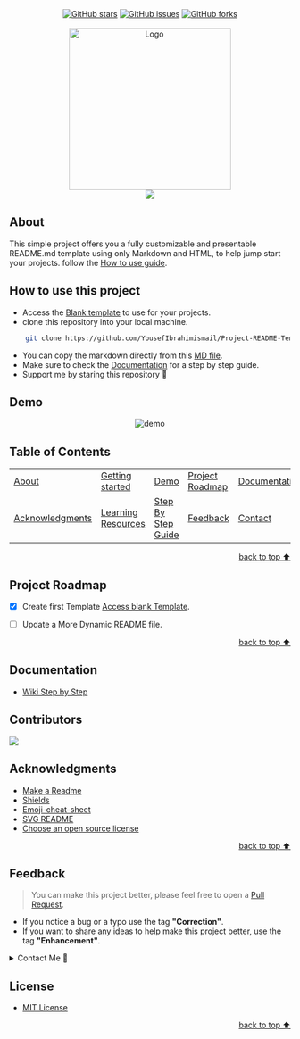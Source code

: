 <!-- Intro-->

<!--
* Thanks for reviewing my Project-README-Template! 
* Access the blank-template here (https://github.com/YousefIbrahimismail/Project-README-Template/blob/main/Templates/_blank-README.md) 
* 
* Read the comments for an easy step by step guide.or read this Make_it_Yours guide here: () // add Personalization_md_file
* Enjoy!
-->


<!-- Shields Section--><!-- Optional -->

<!-- 
* Insert project shields and badges through this link https://shields.io/
* 
*
-->

<div align="center">
    <a href="https://github.com/DewangaTheekshana/barbershop/stargazers"><img alt="GitHub stars" src="https://img.shields.io/github/stars/DewangaTheekshana/barbershop?color=yellow&label=Project%20Stars&style=for-the-badge"></a>
    <a href="https://github.com/DewangaTheekshana/barbershop/issues"><img alt="GitHub issues" src="https://img.shields.io/github/issues/DewangaTheekshana/barbershop?color=brightgreen&label=issues&style=for-the-badge"></a>
    <a href="https://github.com/DewangaTheekshana/barbershop/network"><img alt="GitHub forks" src="https://img.shields.io/github/forks/DewangaTheekshana/barbershop?color=9cf&label=forks&style=for-the-badge"></a>
</div>
<br>


<!-- Logo Section  --><!-- Required -->

<!--
* Insert an image URL in the <img> "src" attribute bellow. (line )
* 
* Insert your github profile URL in the <a> "href" attribute bellow (line )
-->


<div align="center">
    <a href="https://github.com/DewangaTheekshana" target="_blank">
        <img src="https://i.ibb.co/qM3Kvx4/3dgifmaker13300.gif" 
        alt="Logo" width="290" height="290">
    </a>
</div>


<!-- Project title 
* use a dynamic typing-SvG here https://readme-typing-svg.demolab.com/demo/
*
*  Instead you can type your project name after a # header
-->

<div align="center">
<img src="https://readme-typing-svg.demolab.com?font=Fira+Code&pause=5000&color=F7F7F7&background=000000&center=true&vCenter=true&width=435&lines=Barber+Shop+Web+Template">
</div>


## About<!-- Required -->
<!-- 
* information about the project 
* 
* keep it short and sweet
-->


This simple project offers you a fully customizable and presentable README.md template using only Markdown and HTML, to help jump start your projects. follow the [How to use guide](#how-to-use-this-project).


## How to use this project<!-- Required -->
<!-- 
* Here you may add information about how 
* 
* and why to use this project.
-->

- Access the [Blank template](./Templates/_blank-README.md) to use for your projects. 
- clone this repository into your local machine.

```bash
    git clone https://github.com/YousefIbrahimismail/Project-README-Template.git
```
- You can copy the markdown directly from this [MD file](./Templates/markdown-only.md).
- Make sure to check the [Documentation](https://github.com/YousefIbrahimismail/Project-README-Template/wiki/Step-by-Step-Guide) for a step by step guide.
- Support me by staring this repository 💛


## Demo<!-- Required -->
<!-- 
* You can add a demo here GH supports images/ GIFs/videos 
* 
* It's recommended to use GIFs as they are more dynamic
-->


<div align="center">
    <img alt="demo" src="https://user-images.githubusercontent.com/59213365/198179320-b9ec79a6-b5ca-47b9-9f29-125d18f6be70.gif">
</div>

## Table of Contents<!-- Optional -->
<!-- 
* This section is optional, yet having a contents table 
* helps keeping your README readable and more professional.
* 
* If you are not familiar with HTML, no worries we all been there :) 
* Review learning resources to create anchor links. 
-->


<dev display="inline-table" vertical-align="middle">
<table align="center" vertical-align="middle">
        <tr>
            <td><a href="#about">About</a></td>        
            <td><a href="#how-to-use-this-project">Getting started</td>
            <td><a href="#demo">Demo</a></td>
            <td><a href="#project-roadmap--">Project Roadmap</a></td>
            <td><a href="#documentation">Documentation</a></td>
            <td><a href="#contributors">Contributors</a></td>
        </tr>
        <tr>
            <td><a href="#acknowledgments">Acknowledgments</a></td>
            <td><a href="https://github.com/YousefIbrahimismail/Project-README-Template/tree/main/Learning_Resources">Learning Resources</a></td>
            <td><a href="https://github.com/YousefIbrahimismail/Project-README-Template/wiki/Step-by-Step-Guide">
            Step By Step Guide</a></td>
            <td><a href="#feedback">Feedback</a></td>
            <td><a href="#contact">Contact</a></td>
            <td><a href="#license">License</a></td>
        </tr>
</table>
</dev>


<!-- - Use this html element to create a back to top button. -->
<p align="right"><a href="#how-to-use-this-project">back to top ⬆️</a></p>


## Project Roadmap <!-- Optional --> <!-- add learning_Rs-->
<!-- 
* Add this section in case the project has different phases
* 
* Under production or will be updated.
-->

- [x] Create first Template [Access blank Template](https://github.com/YousefIbrahimismail/Project-README-Template/blob/main/Templates/_blank-README.md).
- [ ] Update a More Dynamic README file.


<p align="right"><a href="#how-to-use-this-project">back to top ⬆️</a></p>

## Documentation<!-- Optional -->
<!-- 
* You may add any documentation or Wikis here
* 
* 
-->


- [Wiki Step by Step](https://github.com/YousefIbrahimismail/Project-README-Template/wiki/Step-by-Step-Guide)


## Contributors<!-- Required -->
<!-- 
* Without contribution we wouldn't have open source. 
* 
* Generate github contributors Image here https://contrib.rocks/preview?repo=angular%2Fangular-ja
-->

<a href="https://github.com/YousefIbrahimismail/Project-README-Template/graphs/contributors">
  <img src="https://contrib.rocks/image?repo=YousefIbrahimismail/Project-README-Template" />
</a>


## Acknowledgments<!-- Optional -->
<!-- 
* Credit where it's do 
* 
* Feel free to share your inspiration sources, Stackoverflow questions, github repos, tools etc.
-->


- [Make a Readme](https://www.makeareadme.com/)
- [Shields](https://shields.io/)
- [Emoji-cheat-sheet](https://github.com/ikatyang/emoji-cheat-sheet/blob/master/README.md#flags)
- [SVG README](https://readme-typing-svg.demolab.com/demo/)
- [Choose an open source license](https://choosealicense.com/)

<!-- - Use this html element to create a back to top button. -->
<p align="right"><a href="#how-to-use-this-project">back to top ⬆️</a></p>


## Feedback<!-- Required -->
<!-- 
* You can add contacts information like your email and social media account 
* 
* Also it's common to add some PR guidance.
-->


> You can make this project better, please  feel free to open a [Pull Request](https://github.com/YousefIbrahimismail/Project-README-Template/pulls).
- If you notice a bug or a typo use the tag **"Correction"**.
- If you want to share any ideas to help make this project better, use the tag **"Enhancement"**.

<details>
    <summary>Contact Me 📨</summary>

### Contact<!-- Required -->
Reach me via email: [yousef_i44@protonmail.com](mailto:yousef_i44@protonmail.com)
<!-- 
* add your email and contact info here
* 
* 
-->
    
</details>

## License<!-- Optional -->
<!-- 
* Here you can add project license for copyrights and distribution 
* 
* check this website for an easy reference https://choosealicense.com/)
-->

- [MIT License](./LICENSE.txt)


<!-- - Use this html element to create a back to top button. -->
<p align="right"><a href="#how-to-use-this-project">back to top ⬆️</a></p>
